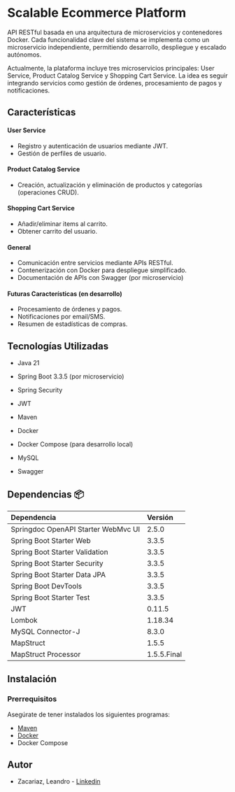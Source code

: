 
# Scalable Ecommerce Platform

API RESTful basada en una arquitectura de microservicios y contenedores Docker. Cada funcionalidad clave del sistema se implementa como un microservicio independiente, permitiendo desarrollo, despliegue y escalado autónomos.

Actualmente, la plataforma incluye tres microservicios principales: User Service, Product Catalog Service y Shopping Cart Service. La idea es seguir integrando servicios como gestión de órdenes, procesamiento de pagos y notificaciones.

## Características
#### User Service
- Registro y autenticación de usuarios mediante JWT.
- Gestión de perfiles de usuario.
#### Product Catalog Service
- Creación, actualización y eliminación de productos y categorías (operaciones CRUD).
#### Shopping Cart Service
- Añadir/eliminar items al carrito.
- Obtener carrito del usuario.
#### General
- Comunicación entre servicios mediante APIs RESTful.
- Contenerización con Docker para despliegue simplificado.
- Documentación de APIs con Swagger (por microservicio)
#### Futuras Características (en desarrollo)
- Procesamiento de órdenes y pagos.
- Notificaciones por email/SMS.
- Resumen de estadísticas de compras.


## Tecnologías Utilizadas
- Java 21

- Spring Boot 3.3.5 (por microservicio)

- Spring Security

- JWT

- Maven

- Docker

- Docker Compose (para desarrollo local)

- MySQL

- Swagger


## Dependencias 📦

| Dependencia | Versión     |
| :--------   | :-------    |
| Springdoc OpenAPI Starter WebMvc UI  | 2.5.0    | 
| Spring Boot Starter Web   | 3.3.5    |
| Spring Boot Starter Validation  | 3.3.5    |
| Spring Boot Starter Security| 3.3.5 |
| Spring Boot Starter Data JPA   | 3.3.5   |
| Spring Boot DevTools   | 3.3.5    |
| Spring Boot Starter Test | 3.3.5 |
| JWT | 0.11.5 |
| Lombok   | 1.18.34    |
| MySQL Connector-J   | 8.3.0    |
| MapStruct  | 1.5.5   |
| MapStruct Processor    | 1.5.5.Final    |


## Instalación

### Prerrequisitos

Asegúrate de tener instalados los siguientes programas:

- [Maven](https://maven.apache.org/install.html)
- [Docker](https://www.docker.com/get-started/)
- Docker Compose 


## Autor

- Zacariaz, Leandro - [Linkedin](https://www.linkedin.com/in/leandro-zacariaz-39b47a323/)

